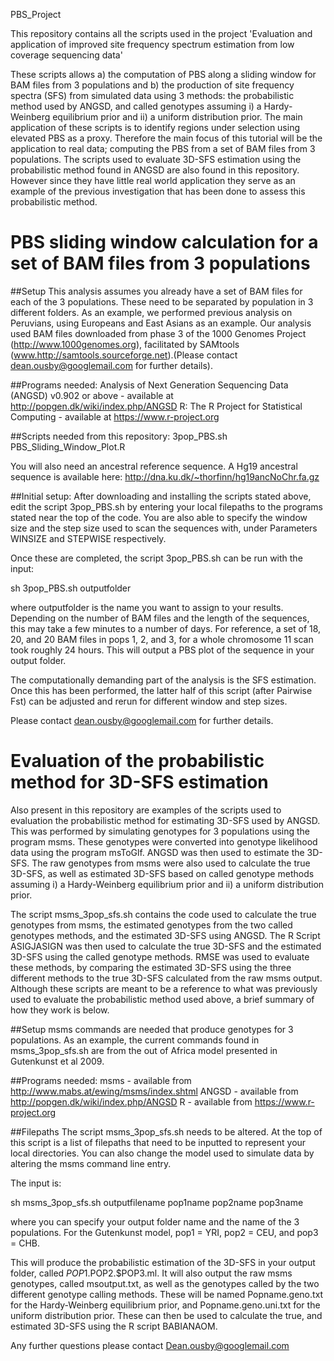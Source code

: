 PBS_Project

This repository contains all the scripts used in the project 'Evaluation and application of improved site frequency spectrum estimation from low coverage sequencing data'

These scripts allows a) the computation of PBS along a sliding window for BAM files from 3 populations
and b) the production of site frequency spectra (SFS) from simulated data using 3 methods: the probabilistic method used by ANGSD, and called genotypes assuming i) a Hardy-Weinberg equilibrium prior and ii) a uniform distribution prior. The main application of these scripts is to identify regions under selection using elevated PBS as a proxy. Therefore the main focus of this tutorial will be the application to real data; computing the PBS from a set of BAM files from 3 populations. The scripts used to evaluate 3D-SFS estimation using the probabilistic method found in ANGSD are also found in this repository. However since they have little real world application they serve as an example of the previous investigation that has been done to assess this probabilistic method.

# PBS sliding window calculation for a set of BAM files from 3 populations

##Setup
This analysis assumes you already have a set of BAM files for each of the 3 populations. These need to be separated by population in 3 different folders.  As an example, we performed previous analysis on Peruvians, using Europeans and East Asians as an example. Our analysis used BAM files downloaded from phase 3 of the 1000 Genomes Project (http://www.1000genomes.org), facilitated by SAMtools (www.http://samtools.sourceforge.net).(Please contact dean.ousby@googlemail.com for further details).

##Programs needed:
Analysis of Next Generation Sequencing Data (ANGSD) v0.902 or above - available at http://popgen.dk/wiki/index.php/ANGSD
R: The R Project for Statistical Computing - available at https://www.r-project.org

##Scripts needed from this repository:
3pop_PBS.sh
PBS_Sliding_Window_Plot.R

You will also need an ancestral reference sequence. A Hg19 ancestral sequence is available here: http://dna.ku.dk/~thorfinn/hg19ancNoChr.fa.gz

##Initial setup:
After downloading and installing the scripts stated above, edit the script 3pop_PBS.sh by entering your local filepaths to the programs stated near the top of the code. You are also able to specify the window size and the step size used to scan the sequences with, under Parameters WINSIZE and STEPWISE respectively.

Once these are completed, the script 3pop_PBS.sh can be run with the input:

sh 3pop_PBS.sh outputfolder

where outputfolder is the name you want to assign to your results. Depending on the number of BAM files and the length of the sequences, this may take a few minutes to a number of days. For reference, a set of 18, 20, and 20 BAM files in pops 1, 2, and 3, for a whole chromosome 11 scan took roughly 24 hours. This will output a PBS plot of the sequence in your output folder.

The computationally demanding part of the analysis is the SFS estimation. Once this has been performed, the latter half of this script (after Pairwise Fst) can be adjusted and rerun for different window and step sizes.

Please contact dean.ousby@googlemail.com for further details.


# Evaluation of the probabilistic method for 3D-SFS estimation

Also present in this repository are examples of the scripts used to evaluation the probabilistic method for estimating 3D-SFS used by ANGSD. This was performed by simulating genotypes for 3 populations using the program msms. These genotypes were converted into genotype likelihood data using the program msToGlf. ANGSD was then used to estimate the 3D-SFS. The raw genotypes from msms were also used to calculate the true 3D-SFS, as well as estimated 3D-SFS based on called genotype methods assuming i) a Hardy-Weinberg equilibrium prior and ii) a uniform distribution prior.

The script msms_3pop_sfs.sh contains the code used to calculate the true genotypes from msms, the estimated genotypes from the two called genotypes methods, and the estimated 3D-SFS using ANGSD. The R Script ASIGJASIGN was then used to calculate the true 3D-SFS and the estimated 3D-SFS using the called genotype methods. RMSE was used to evaluate these methods, by comparing the estimated 3D-SFS using the three different methods to the true 3D-SFS calculated from the raw msms output. Although these scripts are meant to be a reference to what was previously used to evaluate the probabilistic method used above, a brief summary of how they work is below.

##Setup
msms commands are needed that produce genotypes for 3 populations. As an example, the current commands found in msms_3pop_sfs.sh are from the out of Africa model presented in Gutenkunst et al 2009.

##Programs needed:
msms - available from http://www.mabs.at/ewing/msms/index.shtml
ANGSD - available from http://popgen.dk/wiki/index.php/ANGSD
R - available from https://www.r-project.org

##Filepaths
The script msms_3pop_sfs.sh needs to be altered. At the top of this script is a list of filepaths that need to be inputted to represent your local directories. You can also change the model used to simulate data by altering the msms command line entry.

The input is:

sh msms_3pop_sfs.sh outputfilename pop1name pop2name pop3name

where you can specify your output folder name and the name of the 3 populations. For the Gutenkunst model, pop1 = YRI, pop2 = CEU, and pop3 = CHB. 

This will produce the probabilistic estimation of the 3D-SFS in your output folder, called $POP1.$POP2.$POP3.ml. It will also output the raw msms genotypes, called msoutput.txt, as well as the genotypes called by the two different genotype calling methods. These will be named Popname.geno.txt for the Hardy-Weinberg equilibrium prior, and Popname.geno.uni.txt for the uniform distribution prior. These can then be used to calculate the true, and estimated 3D-SFS using the R script BABIANAOM.

Any further questions please contact Dean.ousby@googlemail.com

